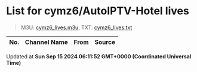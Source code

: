 # List for **cymz6/AutoIPTV-Hotel lives**

> M3U: [cymz6_lives.m3u](/cymz6_lives.m3u), TXT: [cymz6_lives.txt](/txt/cymz6_lives.txt)

| No. | Channel Name | From | Source |
| --- | ------------ | ---- | ------ |


Updated at **Sun Sep 15 2024 06:11:52 GMT+0000 (Coordinated Universal Time)**
